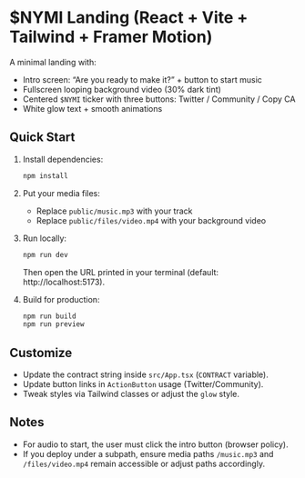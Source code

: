 # $NYMI Landing (React + Vite + Tailwind + Framer Motion)

A minimal landing with:
- Intro screen: “Are you ready to make it?” + button to start music
- Fullscreen looping background video (30% dark tint)
- Centered `$NYMI` ticker with three buttons: Twitter / Community / Copy CA
- White glow text + smooth animations

## Quick Start
1) Install dependencies:
   ```bash
   npm install
   ```

2) Put your media files:
   - Replace `public/music.mp3` with your track
   - Replace `public/files/video.mp4` with your background video

3) Run locally:
   ```bash
   npm run dev
   ```
   Then open the URL printed in your terminal (default: http://localhost:5173).

4) Build for production:
   ```bash
   npm run build
   npm run preview
   ```

## Customize
- Update the contract string inside `src/App.tsx` (`CONTRACT` variable).
- Update button links in `ActionButton` usage (Twitter/Community).
- Tweak styles via Tailwind classes or adjust the `glow` style.

## Notes
- For audio to start, the user must click the intro button (browser policy).
- If you deploy under a subpath, ensure media paths `/music.mp3` and `/files/video.mp4` remain accessible or adjust paths accordingly.
